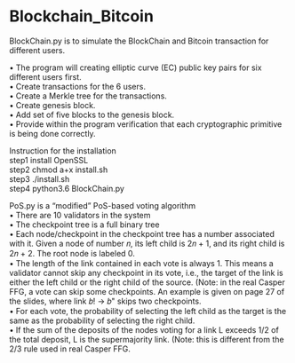# Blockchain_Bitcoin
BlockChain.py is to simulate the BlockChain and Bitcoin transaction for different users.  

•	The program will creating elliptic curve (EC) public key pairs for six different users first.  
•	Create transactions for the 6 users.  
•	Create a Merkle tree for the transactions.  
•	Create genesis block.  
•	Add set of five blocks to the genesis block.  
•	Provide within the program verification that each cryptographic primitive is being done correctly.  

Instruction for the installation  
step1 install OpenSSL  
step2 chmod a+x install.sh  
step3 ./install.sh  
step4 python3.6 BlockChain.py  

PoS.py is a “modified” PoS-based voting algorithm  
•	There are 10 validators in the system  
•	The checkpoint tree is a full binary tree  
•	 Each node/checkpoint in the checkpoint tree has a number associated with it. Given a
node of number 𝑛, its left child is 2𝑛 + 1, and its right child is 2𝑛 + 2. The root node is
labeled 0.  
•	The length of the link contained in each vote is always 1. This means a validator cannot
skip any checkpoint in its vote, i.e., the target of the link is either the left child or the
right child of the source. (Note: in the real Casper FFG, a vote can skip some
checkpoints. An example is given on page 27 of the slides, where link 𝑏! → 𝑏" skips two
checkpoints.  
•	For each vote, the probability of selecting the left child as the target is the same as the
probability of selecting the right child.  
•	If the sum of the deposits of the nodes voting for a link L exceeds 1/2 of the total deposit,
L is the supermajority link. (Note: this is different from the 2/3 rule used in real Casper
FFG.  
